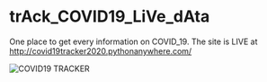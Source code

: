 # trAck_COVID19_LiVe_dAta
One place to get every information on COVID_19. The site is LIVE at http://covid19tracker2020.pythonanywhere.com/

![COVID19 TRACKER](https://imgflip.com/gif/41luyi)
